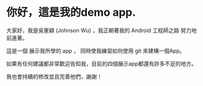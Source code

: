 # 你好，這是我的demo app.

 大家好，我是吳憲穎 (Johnson Wu) ，我正朝著我的 Android 工程師之路 努力地前進著。
 
 這是一個 展示我所學的 app ， 同時使我練習如何使用 git 來建構一個App。
 
 如果有任何建議都非常歡迎告知我，目前的四個展示app都還有許多不足的地方。
 
 我也會持續的修改並且完善他們，謝謝！
